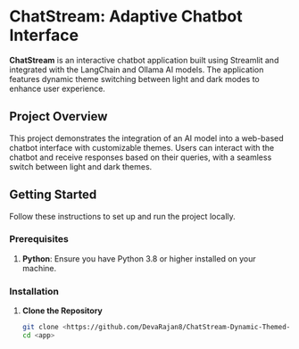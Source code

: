 # ChatStream: Adaptive Chatbot Interface

**ChatStream** is an interactive chatbot application built using Streamlit and integrated with the LangChain and Ollama AI models. The application features dynamic theme switching between light and dark modes to enhance user experience.

## Project Overview

This project demonstrates the integration of an AI model into a web-based chatbot interface with customizable themes. Users can interact with the chatbot and receive responses based on their queries, with a seamless switch between light and dark themes.

## Getting Started

Follow these instructions to set up and run the project locally.

### Prerequisites

1. **Python**: Ensure you have Python 3.8 or higher installed on your machine.

### Installation

1. **Clone the Repository**

   ```bash
   git clone <https://github.com/DevaRajan8/ChatStream-Dynamic-Themed-Chatbot>
   cd <app>
